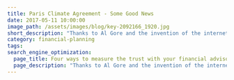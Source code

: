 ```yaml
---
title: Paris Climate Agreement - Some Good News
date: 2017-05-11 10:00:00
image_path: /assets/images/blog/key-2092166_1920.jpg
short_description: "Thanks to Al Gore and the invention of the internet I've pulled up a quote from William Shakespeare..."
category: financial-planning
tags:
search_engine_optimization:
  page_title: Four ways to measure the trust with your financial advisor
  page_description: "Thanks to Al Gore and the invention of the internet I've pulled up a quote from William Shakespeare..."
---
```

